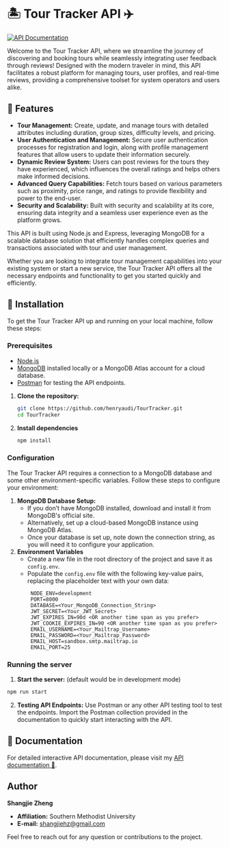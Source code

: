 # 🏝️ Tour Tracker API ✈️

[![API Documentation](https://img.shields.io/badge/Documentation-view-blue)](https://documenter.getpostman.com/view/28470041/2sA3Bj8E2s)

Welcome to the Tour Tracker API, where we streamline the journey of discovering and booking tours while seamlessly integrating user feedback through reviews! Designed with the modern traveler in mind, this API facilitates a robust platform for managing tours, user profiles, and real-time reviews, providing a comprehensive toolset for system operators and users alike.

## 🚀 Features 

- **Tour Management:** Create, update, and manage tours with detailed attributes including duration, group sizes, difficulty levels, and pricing.
- **User Authentication and Management:** Secure user authentication processes for registration and login, along with profile management features that allow users to update their information securely.
- **Dynamic Review System:** Users can post reviews for the tours they have experienced, which influences the overall ratings and helps others make informed decisions.
- **Advanced Query Capabilities:** Fetch tours based on various parameters such as proximity, price range, and ratings to provide flexibility and power to the end-user.
- **Security and Scalability:** Built with security and scalability at its core, ensuring data integrity and a seamless user experience even as the platform grows.

This API is built using Node.js and Express, leveraging MongoDB for a scalable database solution that efficiently handles complex queries and transactions associated with tour and user management.

Whether you are looking to integrate tour management capabilities into your existing system or start a new service, the Tour Tracker API offers all the necessary endpoints and functionality to get you started quickly and efficiently.

## 🚀 Installation

To get the Tour Tracker API up and running on your local machine, follow these steps:

### Prerequisites

- [Node.js](https://nodejs.org/en/download/)
- [MongoDB](https://www.mongodb.com/try/download/community) installed locally or a MongoDB Atlas account for a cloud database.
- [Postman](https://www.postman.com/downloads/) for testing the API endpoints.

1. **Clone the repository:**
   ```bash
   git clone https://github.com/henryaudi/TourTracker.git
   cd TourTracker
   ```
2. **Install dependencies**
   ```bash
   npm install
   ```

### Configuration

The Tour Tracker API requires a connection to a MongoDB database and some other environment-specific variables. Follow these steps to configure your environment:

1. **MongoDB Database Setup:**
   - If you don’t have MongoDB installed, download and install it from MongoDB's official site.
   - Alternatively, set up a cloud-based MongoDB instance using MongoDB Atlas.
   - Once your database is set up, note down the connection string, as you will need it to configure your application.
2. **Environment Variables**
   - Create a new file in the root directory of the project and save it as `config.env`.
   - Populate the `config.env` file with the following key-value pairs, replacing the placeholder text with your own data:
     ```plaintext
      NODE_ENV=development
      PORT=8000
      DATABASE=<Your_MongoDB_Connection_String>
      JWT_SECRET=<Your_JWT_Secret>
      JWT_EXPIRES_IN=90d <OR another time span as you prefer>
      JWT_COOKIE_EXPIRES_IN=90 <OR another time span as you prefer>
      EMAIL_USERNAME=<Your_Mailtrap_Username>
      EMAIL_PASSWORD=<Your_Mailtrap_Password>
      EMAIL_HOST=sandbox.smtp.mailtrap.io
      EMAIL_PORT=25
     ```
### Running the server
   1. **Start the server:** (default would be in development mode)
   ```bash
   npm run start
   ```
   2. **Testing API Endpoints:**
   Use Postman or any other API testing tool to test the endpoints. Import the Postman collection provided in the documentation to quickly start interacting with the API.

## 🚀 Documentation

For detailed interactive API documentation, please visit my [API documentation 🔗](https://documenter.getpostman.com/view/28470041/2sA3Bj8E2s).

## Author
**Shangjie Zheng**

- **Affiliation:** Southern Methodist University
- **E-mail:** [shangjiehz@gmail.com](mailto:shangjiehz@gmail.com)

Feel free to reach out for any question or contributions to the project.
